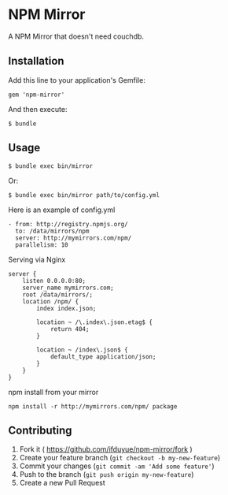 # NPM Mirror 

A NPM Mirror that doesn't need couchdb.

## Installation

Add this line to your application's Gemfile:

    gem 'npm-mirror'

And then execute:

    $ bundle

## Usage

    $ bundle exec bin/mirror

Or:

    $ bundle exec bin/mirror path/to/config.yml

Here is an example of config.yml

    - from: http://registry.npmjs.org/
      to: /data/mirrors/npm
      server: http://mymirrors.com/npm/
      parallelism: 10

Serving via Nginx

    server {
        listen 0.0.0.0:80;
        server_name mymirrors.com;
        root /data/mirrors/;
        location /npm/ {
            index index.json;

            location ~ /\.index\.json.etag$ {
                return 404;
            }

            location ~ /index\.json$ {
                default_type application/json;
            }
        }
    }

npm install from your mirror

    npm install -r http://mymirrors.com/npm/ package

## Contributing

1. Fork it ( https://github.com/ifduyue/npm-mirror/fork )
2. Create your feature branch (`git checkout -b my-new-feature`)
3. Commit your changes (`git commit -am 'Add some feature'`)
4. Push to the branch (`git push origin my-new-feature`)
5. Create a new Pull Request
